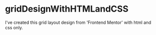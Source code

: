 # gridDesignWithHTMLandCSS
I've created this grid layout design from 'Frontend Mentor' with html and css only. 
